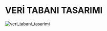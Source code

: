 # VERİ TABANI TASARIMI

 
![veri_tabani_tasarimi](https://user-images.githubusercontent.com/58791909/127745868-7e95368a-3d75-4009-9558-6e75b4a70377.png)
